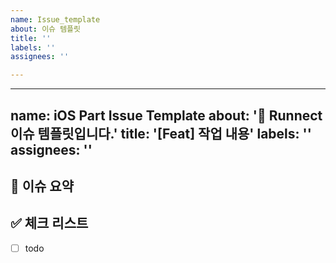 ```yaml
---
name: Issue_template
about: 이슈 템플릿
title: ''
labels: ''
assignees: ''

---
```


---
name: iOS Part Issue Template
about: '🍎 Runnect 이슈 템플릿입니다.'
title: '[Feat] 작업 내용'
labels: ''
assignees: ''
---

## 🍎 이슈 요약

<!-- 이슈에 대해 설명해주세요. -->

## ✅ 체크 리스트

<!-- 해야 할 일을 적어주세요. -->

- [ ] todo
